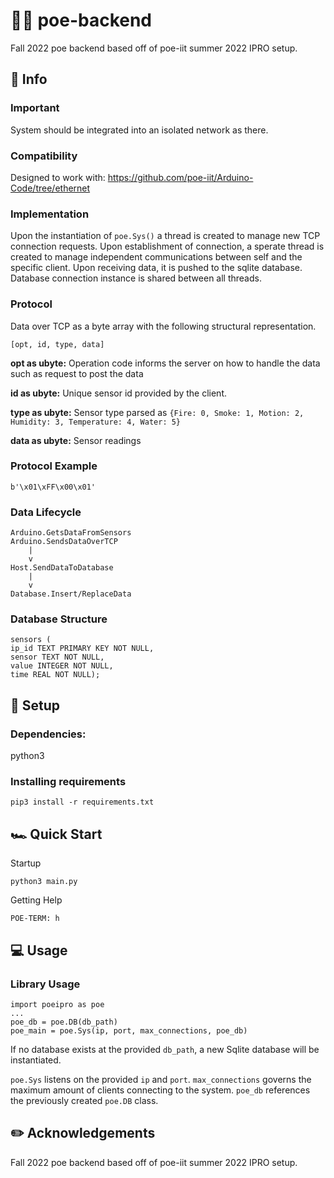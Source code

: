 # 🔌💫 poe-backend
Fall 2022 poe backend based off of poe-iit summer 2022 IPRO setup.

## 📄 Info
### Important
System should be integrated into an isolated network as there.
### Compatibility
Designed to work with: https://github.com/poe-iit/Arduino-Code/tree/ethernet
### Implementation
Upon the instantiation of `poe.Sys()` a thread is created to manage new TCP connection requests.  Upon establishment of connection, a sperate thread is created to manage independent communications between self and the specific client.  Upon receiving data, it is pushed to the sqlite database.  Database connection instance is shared between all threads. 
### Protocol
Data over TCP as a byte array with the following structural representation.
```
[opt, id, type, data]
```

<b>opt  as ubyte:</b> Operation code informs the server on how to handle the data such as request to post the data

<b>id   as ubyte:</b> Unique sensor id provided by the client.

<b>type as ubyte:</b> Sensor type parsed as `{Fire: 0, Smoke: 1, Motion: 2, Humidity: 3, Temperature: 4, Water: 5}`

<b>data as ubyte:</b> Sensor readings

### Protocol Example
```
b'\x01\xFF\x00\x01'
```
### Data Lifecycle
```
Arduino.GetsDataFromSensors
Arduino.SendsDataOverTCP
    |
    v
Host.SendDataToDatabase
    |
    v
Database.Insert/ReplaceData
```

### Database Structure
```
sensors (
ip_id TEXT PRIMARY KEY NOT NULL,
sensor TEXT NOT NULL,
value INTEGER NOT NULL,
time REAL NOT NULL);
```

## 🔧 Setup
### Dependencies:
python3
### Installing requirements
```
pip3 install -r requirements.txt
```

## 🏎 Quick Start
Startup
```
python3 main.py
```

Getting Help
```
POE-TERM: h
```

## 💻 Usage
### Library Usage
```
import poeipro as poe
...
poe_db = poe.DB(db_path)
poe_main = poe.Sys(ip, port, max_connections, poe_db)
```
If no database exists at the provided `db_path`, a new Sqlite database will be instantiated.

`poe.Sys` listens on the provided `ip` and `port`.  `max_connections` governs the maximum amount of clients connecting to the system.  `poe_db` references the previously created `poe.DB` class.

## ✏️ Acknowledgements
Fall 2022 poe backend based off of poe-iit summer 2022 IPRO setup.
